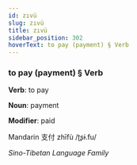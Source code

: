 ```yaml
---
id: zıvü
slug: zıvü
title: zıvü
sidebar_position: 302
hoverText: to pay (payment) § Verb
---
```


### to pay (payment) § Verb

**Verb**: to pay

**Noun**: payment

**Modifier**: paid

Mandarin 支付 zhīfù /ʈʂɨ.fu/

*Sino-Tibetan Language Family*